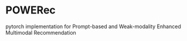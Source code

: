 # POWERec
pytorch implementation for Prompt-based and Weak-modality Enhanced Multimodal Recommendation
